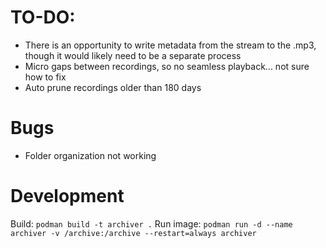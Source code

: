 # TO-DO:
* There is an opportunity to write metadata from the stream to the .mp3, though it would likely need to be a separate process
* Micro gaps between recordings, so no seamless playback... not sure how to fix
* Auto prune recordings older than 180 days

# Bugs
* Folder organization not working

# Development
Build: `podman build -t archiver .`
Run image: `podman run -d --name archiver -v /archive:/archive --restart=always archiver`
